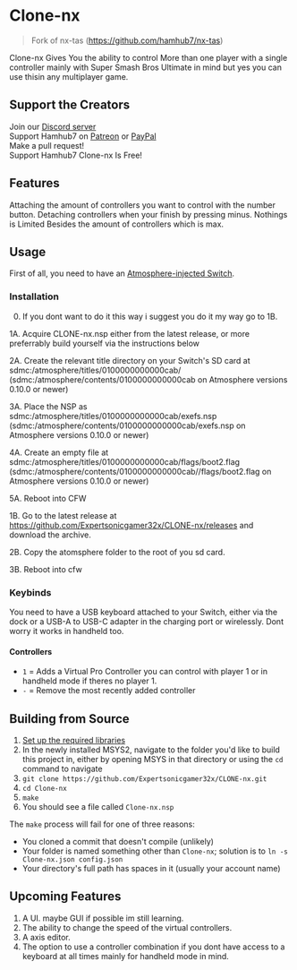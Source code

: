 # Clone-nx
> Fork of nx-tas (https://github.com/hamhub7/nx-tas)

Clone-nx Gives You the ability to control More than one player with a single controller mainly with Super Smash Bros Ultimate in mind but yes you can use thisin any multiplayer game.

## Support the Creators
Join our [Discord server](http://discord.gg/qeamCcV)  
Support Hamhub7 on [Patreon](https://www.patreon.com/aaronhh) or [PayPal](https://www.paypal.me/aaronhamhub)  
Make a pull request!  
Support Hamhub7 Clone-nx Is Free!

## Features
Attaching the amount of controllers you want to control with the number button.
Detaching controllers when your finish by pressing minus. Nothings is Limited Besides the amount of controllers which is max.

## Usage
First of all, you need to have an [Atmosphere-injected Switch](https://switch.homebrew.guide/).

### Installation
0. If you dont want to do it this way i suggest you do it my way go to 1B.

1A. Acquire CLONE-nx.nsp either from the latest release, or more preferrably build yourself via the instructions below

2A. Create the relevant title directory on your Switch's SD card at sdmc:/atmosphere/titles/0100000000000cab/ (sdmc:/atmosphere/contents/0100000000000cab on Atmosphere versions 0.10.0 or newer)

3A. Place the NSP as sdmc:/atmosphere/titles/0100000000000cab/exefs.nsp (sdmc:/atmosphere/contents/0100000000000cab/exefs.nsp on Atmosphere versions 0.10.0 or newer)

4A. Create an empty file at sdmc:/atmosphere/titles/0100000000000cab/flags/boot2.flag (sdmc:/atmosphere/contents/0100000000000cab//flags/boot2.flag on Atmosphere versions 0.10.0 or newer)

5A. Reboot into CFW

1B. Go to the latest release at https://github.com/Expertsonicgamer32x/CLONE-nx/releases and download the archive.

2B. Copy the atomsphere folder to the root of you sd card.

3B. Reboot into cfw

### Keybinds
You need to have a USB keyboard attached to your Switch, either via the dock or a USB-A to USB-C adapter in the charging port or wirelessly. Dont worry it works in handheld too.

#### Controllers
- `1` = Adds a Virtual Pro Controller you can control with player 1 or in handheld mode if theres no player 1. 
- `-` = Remove the most recently added controller

## Building from Source
1. [Set up the required libraries](https://switchbrew.org/wiki/Setting_up_Development_Environment)
2. In the newly installed MSYS2, navigate to the folder you'd like to build this project in, either by opening MSYS in that directory or using the `cd` command to navigate
3. `git clone https://github.com/Expertsonicgamer32x/CLONE-nx.git`
4. `cd Clone-nx`
5. `make`
6. You should see a file called `Clone-nx.nsp`

The `make` process will fail for one of three reasons:
- You cloned a commit that doesn't compile (unlikely)
- Your folder is named something other than `Clone-nx`; solution is to `ln -s Clone-nx.json config.json`
- Your directory's full path has spaces in it (usually your account name)

## Upcoming Features
1. A UI. maybe GUI if possible im still learning.
2. The ability to change the speed of the virtual controllers.
3. A axis editor.
4. The option to use a controller combination if you dont have access to a keyboard at all times mainly for handheld mode in mind.


